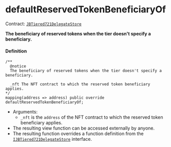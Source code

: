# defaultReservedTokenBeneficiaryOf

Contract: [`JBTiered721DelegateStore`](/dev/api/contracts/or-delegates/jbtiered721delegatestore)

**The beneficiary of reserved tokens when the tier doesn't specify a beneficiary.**

#### Definition

```
/** 
  @notice
  The beneficiary of reserved tokens when the tier doesn't specify a beneficiary.

  _nft The NFT contract to which the reserved token beneficiary applies.
*/
mapping(address => address) public override defaultReservedTokenBeneficiaryOf;
```

- Arguments:
  - `_nft` is the `address` of the NFT contract to which the reserved token beneficiary applies.
- The resulting view function can be accessed externally by anyone.
- The resulting function overrides a function definition from the [`IJBTiered721DelegateStore`](/dev/api/interfaces/ijbtiered721delegatestore) interface.
